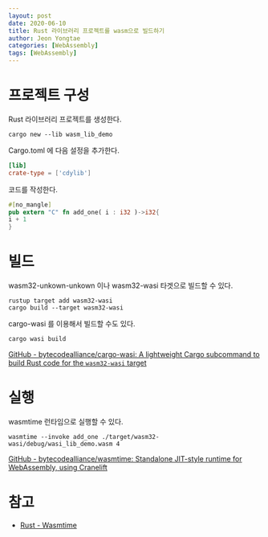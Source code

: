 ```yaml
---
layout: post
date: 2020-06-10
title: Rust 라이브러리 프로젝트를 wasm으로 빌드하기
author: Jeon Yongtae
categories: [WebAssembly]
tags: [WebAssembly]
---
```


# 프로젝트 구성

Rust 라이브러리 프로젝트를 생성한다.

```shell
cargo new --lib wasm_lib_demo
```

Cargo.toml 에 다음 설정을 추가한다.

```toml
[lib]
crate-type = ['cdylib']
```

코드를 작성한다.

```rust
#[no_mangle]
pub extern "C" fn add_one( i : i32 )->i32{
i + 1
}
```

# 빌드

wasm32-unkown-unkown 이나 wasm32-wasi 타겟으로 빌드할 수 있다.

```shell
rustup target add wasm32-wasi
cargo build --target wasm32-wasi
```

cargo-wasi 를 이용해서 빌드할 수도 있다.

```powershell
cargo wasi build
```

[GitHub - bytecodealliance/cargo-wasi: A lightweight Cargo subcommand to build Rust code for the `wasm32-wasi` target](https://github.com/bytecodealliance/cargo-wasi)

# 실행

wasmtime 런타임으로 실행할 수 있다.

```shell
wasmtime --invoke add_one ./target/wasm32-wasi/debug/wasi_lib_demo.wasm 4
```

[GitHub - bytecodealliance/wasmtime: Standalone JIT-style runtime for WebAssembly, using Cranelift](https://github.com/bytecodealliance/wasmtime)

# 참고

- [Rust - Wasmtime](https://bytecodealliance.github.io/wasmtime/wasm-rust.html)
